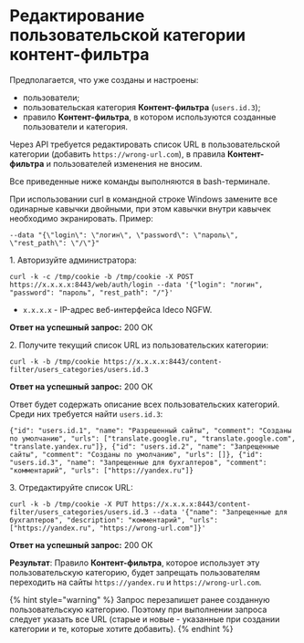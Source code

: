 # Редактирование пользовательской категории контент-фильтра

Предполагается, что уже созданы и настроены:

* пользователи;
* пользовательская категория **Контент-фильтра** (`users.id.3`);
* правило **Контент-фильтра**, в котором используются созданные пользователи и категория. 

Через API требуется редактировать список URL в пользовательской категории (добавить `https://wrong-url.com`), в правила **Контент-фильтра** и пользователей изменения не вносим.

Все приведенные ниже команды выполняются в bash-терминале.

При использовании curl в командной строке Windows замените все одинарные кавычки двойными, при этом кавычки внутри кавычек необходимо экранировать. Пример:

```--data "{\"login\": \"логин\", \"password\": \"пароль\", \"rest_path\": \"/\"}"```


1\. Авторизуйте администратора:

```
curl -k -c /tmp/cookie -b /tmp/cookie -X POST https://x.x.x.x:8443/web/auth/login --data '{"login": "логин", "password": "пароль", "rest_path": "/"}'
```

* `x.x.x.x` - IP-адрес веб-интерфейса Ideco NGFW.

**Ответ на успешный запрос:** 200 ОК

2\. Получите текущий список URL из пользовательских категории:

```
curl -k -b /tmp/cookie https://x.x.x.x:8443/content-filter/users_categories/users.id.3
```

**Ответ на успешный запрос:** 200 ОК

Ответ будет содержать описание всех пользовательских категорий. Среди них требуется найти `users.id.3`:

```
{"id": "users.id.1", "name": "Разрешенный сайты", "comment": "Созданы по умолчанию", "urls": ["translate.google.ru", "translate.google.com", "translate.yandex.ru"]}, {"id": "users.id.2", "name": "Запрещенные сайты", "comment": "Созданы по умолчанию", "urls": []}, {"id": "users.id.3", "name": "Запрещенные для бухгалтеров", "comment": "комментарий", "urls": ["https://yandex.ru"]}
```

3\. Отредактируйте список URL:

```
curl -k -b /tmp/cookie -X PUT https://x.x.x.x:8443/content-filter/users_categories/users.id.3 --data '{"name": "Запрещенные для бухгалтеров", "description": "комментарий", "urls": ["https://yandex.ru", "https://wrong-url.com"]}'
```

**Ответ на успешный запрос:** 200 ОК

**Результат**: Правило **Контент-фильтра**, которое использует эту пользовательскую категорию, будет запрещать пользователям переходить на сайты ```https://yandex.ru``` и ```https://wrong-url.com```.

{% hint style="warning" %}
Запрос перезапишет ранее созданную пользовательскую категорию. Поэтому при выполнении запроса следует указать все URL (старые и новые - указанные при создании категории и те, которые хотите добавить).
{% endhint %}